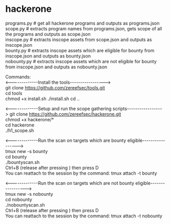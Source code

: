 # hackerone


programs.py # get all hackerone programs and outputs as programs.json  
scope.py # extracts program names from programs.json, gets scope of all the programs and outputs as scope.json  
inscope.py # extracts inscope assets from scope.json and outputs as inscope.json  
bounty.py # extracts inscope assets which are eligible for bounty from inscope.json and outputs as bounty.json  
nobounty.py # extracts inscope assets which are not eligible for bounty from inscope.json and outputs as nobounty.json 



Commands:  
<-------------Install the tools----------------->  
git clone https://github.com/zereefsec/tools.git  
cd tools  
chmod +x install.sh
./install.sh
cd ..

<-------------Setup and run the scope gathering scripts----------------->
git clone https://github.com/zereefsec/hackerone.git   
chmod +x hackerone/*  
cd hackerone  
./h1_scope.sh  

<-------------Run the scan on targets which are bounty eligible----------------->  
tmux new -s bounty  
cd bounty  
./bountyscan.sh  
Ctrl+B (release after pressing ) then press D  
You can reattach to the session by the command: tmux attach -t bounty  

<-------------Run the scan on targets which are not bounty eligible----------------->  
tmux new -s nobounty  
cd nobounty  
./nobountyscan.sh  
Ctrl+B (release after pressing ) then press D  
You can reattach to the session by the command: tmux attach -t nobounty  




 


